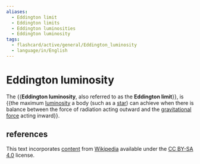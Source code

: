 ```yaml
---
aliases:
  - Eddington limit
  - Eddington limits
  - Eddington luminosities
  - Eddington luminosity
tags:
  - flashcard/active/general/Eddington_luminosity
  - language/in/English
---
```


# Eddington luminosity

The {{__Eddington luminosity__, also referred to as the __Eddington limit__}}, is {{the maximum [luminosity](luminosity.md) a body (such as a [star](star.md)) can achieve when there is balance between the force of radiation acting outward and the [gravitational force](gravity.md) acting inward}}. <!--SR:!2025-09-07,313,330!2025-05-29,231,330-->

## references

This text incorporates [content](https://en.wikipedia.org/wiki/Eddington_luminosity) from [Wikipedia](Wikipedia.md) available under the [CC BY-SA 4.0](https://creativecommons.org/licenses/by-sa/4.0/) license.
